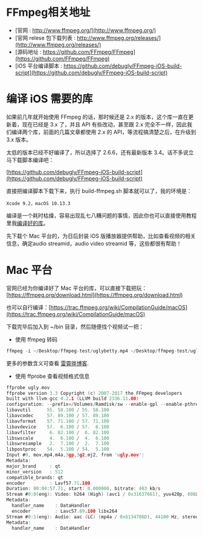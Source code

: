 # FFmpeg相关地址

- [官网 : http://www.ffmpeg.org/](http://www.ffmpeg.org/) 
- [官网 relese 包下载列表 : http://www.ffmpeg.org/releases/](http://www.ffmpeg.org/releases/) 
- [源码地址 : https://github.com/FFmpeg/FFmpeg](https://github.com/FFmpeg/FFmpeg)
- [iOS 平台编译脚本 : https://github.com/debugly/FFmpeg-iOS-build-script](https://github.com/debugly/FFmpeg-iOS-build-script)

# 编译 iOS 需要的库

如果前几年就开始使用 FFmpeg 的话，那时候还是 2.x 的版本，这个库一直在更新着，现在已经是 3.x 了，并且 API 有些改动，甚至跟 2.x 完全不一样，因此我们编译两个库，前面的几篇文章都使用 2.x 的 API，等流程搞清楚之后，在升级到 3.x 版本。

太低的版本已经不好编译了，所以选择了 2.6.6，还有最新版本 3.4。话不多说立马下载脚本编译吧：

[https://github.com/debugly/FFmpeg-iOS-build-script](https://github.com/debugly/FFmpeg-iOS-build-script)


直接把编译脚本下载下来，执行 build-ffmpeg.sh 脚本就可以了，我的环境是：

`Xcode 9.2，macOS 10.13.3`

编译是一个耗时枯燥，容易出现乱七八糟问题的事情，因此你也可以直接使用教程里我[编译好的库](https://github.com/debugly/StudyFFmpeg/tree/master/FFmpeg)。

先下载个 Mac 平台的，为日后封装 iOS 版播放器提供帮助，比如查看视频的相关信息，确定audio streamid，audio video streamid 等，这些都很有帮助！

# Mac 平台

官网已经为你编译好了 Mac 平台的库，可以直接下载把玩：[https://ffmpeg.org/download.html](https://ffmpeg.org/download.html)

也可以自行编译：[https://trac.ffmpeg.org/wiki/CompilationGuide/macOS](https://trac.ffmpeg.org/wiki/CompilationGuide/macOS)

下载完毕后加入到 ~/bin 目录，然后随便找个视频试一把：

- 使用 ffmpeg 转码

```c
ffmpeg -i ~/Desktop/ffmpeg-test/uglybetty.mp4 ~/Desktop/ffmpeg-test/ugly.mov
``` 
 
更多的参数含义可查看 [雷霄骅博客](http://blog.csdn.net/leixiaohua1020/article/details/12751349).
 
- 使用 ffprobe 查看视频格式信息
 
```c
ffprobe ugly.mov 
ffprobe version 3.3 Copyright (c) 2007-2017 the FFmpeg developers
built with llvm-gcc 4.2.1 (LLVM build 2336.11.00)
configuration: --prefix=/Volumes/Ramdisk/sw --enable-gpl --enable-pthreads --enable-version3 --enable-libspeex --enable-libvpx --disable-decoder=libvpx --enable-libmp3lame --enable-libtheora --enable-libvorbis --enable-libx264 --enable-avfilter --enable-libopencore_amrwb --enable-libopencore_amrnb --enable-filters --enable-libgsm --enable-libvidstab --enable-libx265 --disable-doc --arch=x86_64 --enable-runtime-cpudetect
libavutil      55. 58.100 / 55. 58.100
libavcodec     57. 89.100 / 57. 89.100
libavformat    57. 71.100 / 57. 71.100
libavdevice    57.  6.100 / 57.  6.100
libavfilter     6. 82.100 /  6. 82.100
libswscale      4.  6.100 /  4.  6.100
libswresample   2.  7.100 /  2.  7.100
libpostproc    54.  5.100 / 54.  5.100
Input #0, mov,mp4,m4a,3gp,3g2,mj2, from 'ugly.mov':
Metadata:
major_brand     : qt  
minor_version   : 512
compatible_brands: qt  
encoder         : Lavf57.71.100
Duration: 00:04:57.71, start: 0.000000, bitrate: 483 kb/s
Stream #0:0(eng): Video: h264 (High) (avc1 / 0x31637661), yuv420p, 608x336 [SAR 1:1 DAR 38:21], 347 kb/s, 24 fps, 24 tbr, 12288 tbn, 48 tbc (default)
Metadata:
  handler_name    : DataHandler
  encoder         : Lavc57.89.100 libx264
Stream #0:1(eng): Audio: aac (LC) (mp4a / 0x6134706D), 44100 Hz, stereo, fltp, 129 kb/s (default)
Metadata:
  handler_name    : DataHandler

```